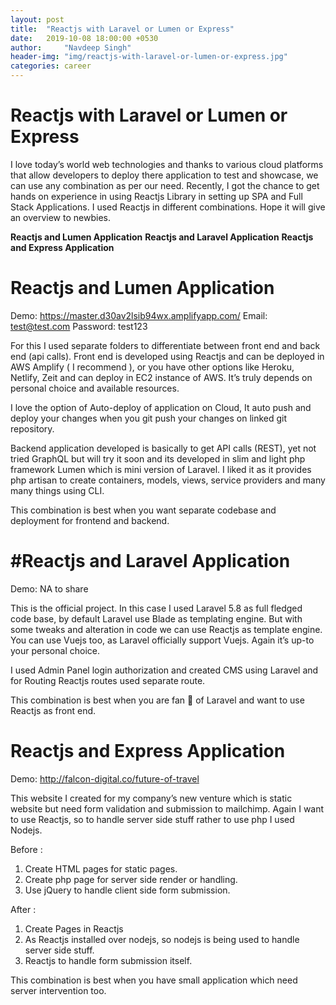 ```yaml
---
layout: post
title:  "Reactjs with Laravel or Lumen or Express"
date:   2019-10-08 18:00:00 +0530
author:     "Navdeep Singh"
header-img: "img/reactjs-with-laravel-or-lumen-or-express.jpg"
categories: career
---
```

Reactjs with Laravel or Lumen or Express
========================================================================

<p>I love today’s world web technologies and thanks to various cloud platforms that allow developers to deploy there application to test and showcase, we can use any combination as per our need. Recently, I got the chance to get hands on experience in using Reactjs Library in setting up SPA and Full Stack Applications. I used Reactjs in different combinations. Hope it will give an overview to newbies.</p>

**Reactjs and Lumen Application**
**Reactjs and Laravel Application**
**Reactjs and Express Application**

<h1>Reactjs and Lumen Application</h1>

Demo: https://master.d30av2lsib94wx.amplifyapp.com/
Email: test@test.com
Password: test123

<p>For this I used separate folders to differentiate between front end and back end (api calls). Front end is developed using Reactjs and can be deployed in AWS Amplify ( I recommend ), or you have other options like Heroku, Netlify, Zeit and can deploy in EC2 instance of AWS. It’s truly depends on personal choice and available resources.</p>

<p>I love the option of Auto-deploy of application on Cloud, It auto push and deploy your changes when you git push your changes on linked git repository.</p>

<p>Backend application developed is basically to get API calls (REST), yet not tried GraphQL but will try it soon and its developed in slim and light php framework Lumen which is mini version of Laravel. I liked it as it provides php artisan to create containers, models, views, service providers and many many things using CLI.</p>

>
This combination is best when you want separate codebase and deployment for frontend and backend.

<h1>#Reactjs and Laravel Application</h1>

Demo: NA to share

<p>This is the official project. In this case I used Laravel 5.8 as full fledged code base, by default Laravel use Blade as templating engine. But with some tweaks and alteration in code we can use Reactjs as template engine. You can use Vuejs too, as Laravel officially support Vuejs. Again it’s up-to your personal choice.</p>

<p>I used Admin Panel login authorization and created CMS using Laravel and for Routing Reactjs routes used separate route.</p>

>
This combination is best when you are fan 🤩 of Laravel and want to use Reactjs as front end.

<h1>Reactjs and Express Application</h1>

Demo: http://falcon-digital.co/future-of-travel

<p>This website I created for my company’s new venture which is static website but need form validation and submission to mailchimp. Again I want to use Reactjs, so to handle server side stuff rather to use php I used Nodejs.</p>

Before :
1. Create HTML pages for static pages.
2. Create php page for server side render or handling.
3. Use jQuery to handle client side form submission.

After :
1. Create Pages in Reactjs
2. As Reactjs installed over nodejs, so nodejs is being used to handle server side stuff.
3. Reactjs to handle form submission itself.

>
This combination is best when you have small application which need server intervention too.
